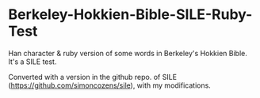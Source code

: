 # Berkeley-Hokkien-Bible-SILE-Ruby-Test

Han character & ruby version of some words in Berkeley's Hokkien Bible. It's a SILE test.
 
Converted with a version in the github repo. of SILE (https://github.com/simoncozens/sile), with my modifications.
